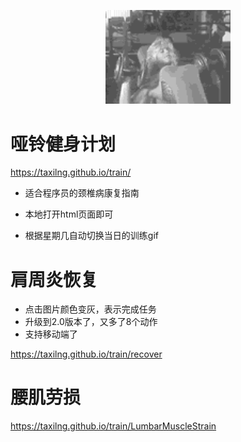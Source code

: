 <p align="center"><a href="javascript:void(0)" target="_blank"><img width="200" src="./images/20.gif" alt="logo"></a></p>


# 哑铃健身计划

https://taxilng.github.io/train/

- 适合程序员的颈椎病康复指南

- 本地打开html页面即可

- 根据星期几自动切换当日的训练gif

# 肩周炎恢复

- 点击图片颜色变灰，表示完成任务
- 升级到2.0版本了，又多了8个动作
- 支持移动端了

https://taxilng.github.io/train/recover

# 腰肌劳损
https://taxilng.github.io/train/LumbarMuscleStrain
